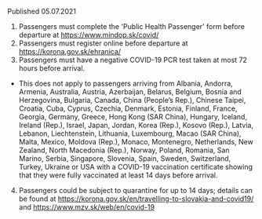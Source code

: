 Published 05.07.2021
1. Passengers must complete the 'Public Health Passenger' form before departure at <a href="https://www.mindop.sk/covid/">https://www.mindop.sk/covid/</a> 
2. Passengers must register online before departure at <a href="https://korona.gov.sk/ehranica/">https://korona.gov.sk/ehranica/</a> 
3. Passengers must have a negative COVID-19 PCR test taken at most 72 hours before arrival.
- This does not apply to passengers arriving from Albania, Andorra, Armenia, Australia, Austria, Azerbaijan, Belarus, Belgium, Bosnia and Herzegovina, Bulgaria, Canada, China (People’s Rep.), Chinese Taipei, Croatia, Cuba, Cyprus, Czechia, Denmark, Estonia, Finland, France, Georgia, Germany, Greece, Hong Kong (SAR China), Hungary, Iceland, Ireland (Rep.), Israel, Japan, Jordan, Korea (Rep.), Kosovo (Rep.), Latvia, Lebanon, Liechtenstein, Lithuania, Luxembourg, Macao (SAR China), Malta, Mexico, Moldova (Rep.), Monaco, Montenegro, Netherlands, New Zealand, North Macedonia (Rep.), Norway, Poland, Romania, San Marino, Serbia, Singapore, Slovenia, Spain, Sweden, Switzerland, Turkey, Ukraine or USA with a COVID-19 vaccination certificate showing that they were fully vaccinated at least 14 days before arrival.
4. Passengers could be subject to quarantine for up to 14 days; details can be found at <a href="https://korona.gov.sk/en/travelling-to-slovakia-and-covid19/">https://korona.gov.sk/en/travelling-to-slovakia-and-covid19/</a> and <a href="https://www.mzv.sk/web/en/covid-19">https://www.mzv.sk/web/en/covid-19</a> 

